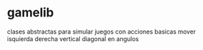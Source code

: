gamelib
=======

clases abstractas para simular juegos con acciones basicas mover isquierda derecha vertical diagonal en angulos
